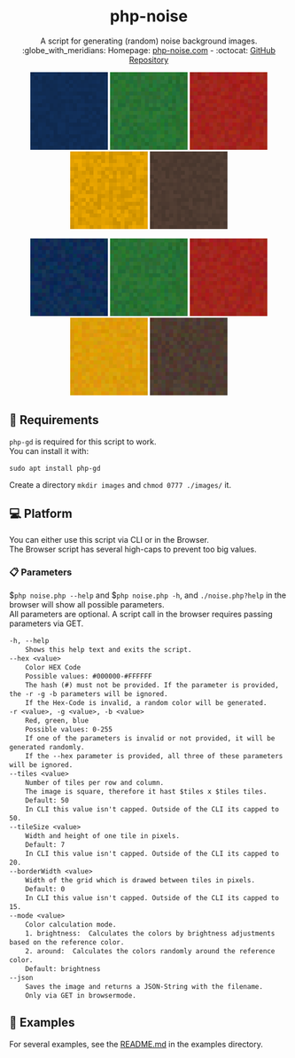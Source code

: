 <h1 align="center">php-noise</h1>
<p align="center">A script for generating (random) noise background images.<br>
:globe_with_meridians: Homepage: <a href="https://php-noise.com">php-noise.com</a> - :octocat: <a href="https://github.com/RundesBalli/php-noise.com/">GitHub Repository</a></p>

<p align="center">
<img src="/examples/noise_1.png?raw=true"> 
<img src="/examples/noise_2.png?raw=true"> 
<img src="/examples/noise_3.png?raw=true"> 
<img src="/examples/noise_4.png?raw=true"> 
<img src="/examples/noise_5.png?raw=true">
</p>
<p align="center">
<img src="/examples/noise_11.png?raw=true"> 
<img src="/examples/noise_22.png?raw=true"> 
<img src="/examples/noise_33.png?raw=true"> 
<img src="/examples/noise_44.png?raw=true"> 
<img src="/examples/noise_55.png?raw=true">
</p>

## :wrench: Requirements
`php-gd` is required for this script to work.  
You can install it with:  
```
sudo apt install php-gd
```
Create a directory `mkdir images` and `chmod 0777 ./images/` it.

## :computer: Platform
You can either use this script via CLI or in the Browser.  
The Browser script has several high-caps to prevent too big values.  

### :clipboard: Parameters
$`php noise.php --help` and $`php noise.php -h`, and `./noise.php?help` in the browser will show all possible parameters.  
All parameters are optional. A script call in the browser requires passing parameters via GET.

```
-h, --help
	Shows this help text and exits the script.
--hex <value>
	Color HEX Code
	Possible values: #000000-#FFFFFF
	The hash (#) must not be provided. If the parameter is provided, the -r -g -b parameters will be ignored.
	If the Hex-Code is invalid, a random color will be generated.
-r <value>, -g <value>, -b <value>
	Red, green, blue
	Possible values: 0-255
	If one of the parameters is invalid or not provided, it will be generated randomly.
	If the --hex parameter is provided, all three of these parameters will be ignored.
--tiles <value>
	Number of tiles per row and column.
	The image is square, therefore it hast $tiles x $tiles tiles.
	Default: 50
	In CLI this value isn't capped. Outside of the CLI its capped to 50.
--tileSize <value>
	Width and height of one tile in pixels.
	Default: 7
	In CLI this value isn't capped. Outside of the CLI its capped to 20.
--borderWidth <value>
	Width of the grid which is drawed between tiles in pixels.
	Default: 0
	In CLI this value isn't capped. Outside of the CLI its capped to 15.
--mode <value>
	Color calculation mode.
	1. brightness:	Calculates the colors by brightness adjustments based on the reference color.
	2. around:	Calculates the colors randomly around the reference color.
	Default: brightness
--json
	Saves the image and returns a JSON-String with the filename.
	Only via GET in browsermode.
```

## :bookmark_tabs: Examples
For several examples, see the [README.md](https://github.com/RundesBalli/php-noise/blob/master/examples/README.md) in the examples directory.
